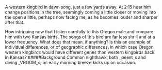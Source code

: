 A western kingbird in dawn song, just a few yards away. At 2:15 hear him change positions in the tree, seemingly coming a little closer or moving into the open a little, perhaps now facing me, as he becomes louder and sharper after that.   

How intriguing now that I listen carefully to this Oregon male and compare him with two Kansas birds. The songs of this bird are far less shrill and at a lower frequency. What does that mean, if anything? Is this an example of individual differences, or of geographic differences, in which case Oregon western kingbirds would have different genes than western kingbirds back in Kansas?
#####Background
Common nighthawk, both _peent_s and diving _VROOM_s; an early morning breeze kicks up on occasion.
